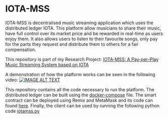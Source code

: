 # IOTA-MSS

IOTA-MSS is decentralised music streaming application which uses the distributed ledger IOTA. This platform allow musicians to share their music, have full control over its market price and be rewarded in real-time as users enjoy them. It also allows users to listen to their favourite
songs, only pay for the parts they request and distribute them to others for a fair compensation.

This repository is part of my Research Project: [IOTA-MSS: A Pay-per-Play Music Streaming System based on IOTA](IOTA_MSS_Research_Final.pdf)

A demonstration of how the platform works can be seen in the following video:
[![IMAGE ALT TEXT](https://i.ytimg.com/vi/HdMOxa9aIfg/hqdefault.jpg?sqp=-oaymwE2CNACELwBSFXyq4qpAygIARUAAIhCGAFwAcABBvABAfgB_gmAAtAFigIMCAAQARhfIF8oXzAP&rs=AOn4CLDRQU81XC1esQ_2sJhAuSXaMYn6jQ)](https://youtu.be/HdMOxa9aIfg "IOTA-MSS demo video")

This repository contains all the code necessary to run the platform. The distributed ledger can be built using the [docker-compose](docker-compose.yml) file. The smart contract can be deployed using Remix and MetaMask and its code can found [here](contract/Platform.sol). Finally, the client can be used by running the following python code [iotamss.py](iotamss.py)
